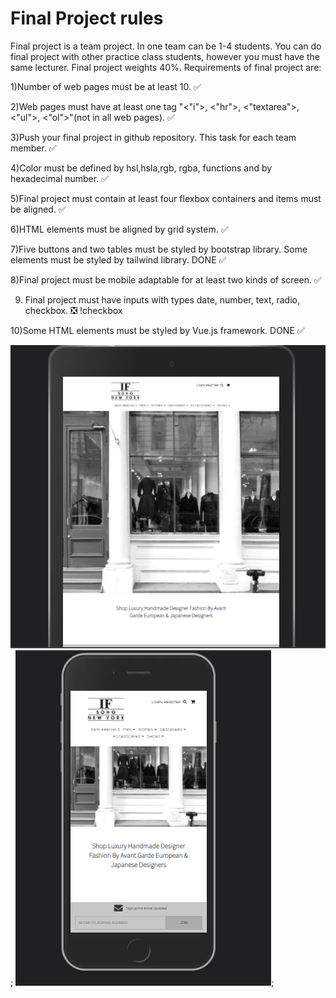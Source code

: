 # Final Project rules 

Final project is a team project. In one team can be 1-4 students. You can do final project with other practice class students, 	 however you must have the same lecturer. Final project weights 40%. Requirements of final project are:

 1)Number of web pages must be at least 10. ✅ 

 2)Web pages must have at least one tag "<"i">, <"hr">, <"textarea">, <"ul">, <"ol">"(not in all web pages). ✅

 3)Push your final project in github repository. This task for each team member. ✅

 4)Color must be defined by hsl,hsla,rgb, rgba, functions and by hexadecimal number. ✅

 5)Final project must contain at least four flexbox containers and items must be aligned. ✅ 

 6)HTML elements must be aligned by grid system.  ✅

 7)Five buttons and two tables must be styled by bootstrap library. Some elements must be styled by tailwind library. DONE ✅

 8)Final project must be mobile adaptable for at least two kinds of screen.   ✅

9) Final project must have inputs with types date, number, text, radio, checkbox. ❎ !checkbox

10)Some HTML elements must be styled by Vue.js framework. DONE  ✅

![alt text](images/screen1.png);  ![alt text](images/screen2.png);






